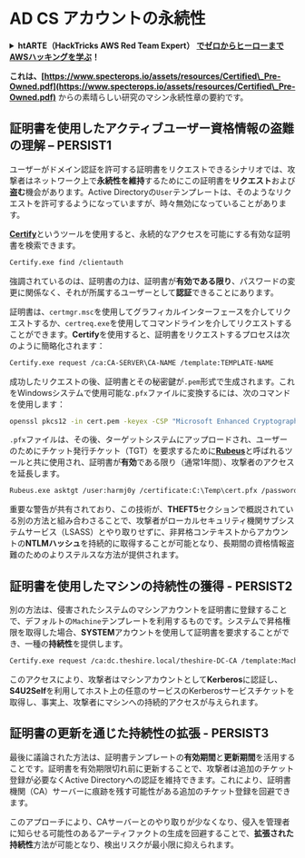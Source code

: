 # AD CS アカウントの永続性

<details>

<summary><strong>htARTE（HackTricks AWS Red Team Expert）</strong> <a href="https://training.hacktricks.xyz/courses/arte"><strong>でゼロからヒーローまでAWSハッキングを学ぶ</strong></a><strong>！</strong></summary>

HackTricks をサポートする他の方法:

* **HackTricks で企業を宣伝したい**または **HackTricks をPDFでダウンロードしたい**場合は、[**SUBSCRIPTION PLANS**](https://github.com/sponsors/carlospolop)をチェックしてください！
* [**公式PEASS＆HackTricksのグッズ**](https://peass.creator-spring.com)を入手する
* [**The PEASS Family**](https://opensea.io/collection/the-peass-family)を発見し、独占的な[**NFTs**](https://opensea.io/collection/the-peass-family)のコレクションを見つける
* **💬 [Discordグループ](https://discord.gg/hRep4RUj7f)**または[telegramグループ](https://t.me/peass)に**参加**するか、**Twitter** 🐦で私をフォローする [**@carlospolopm**](https://twitter.com/carlospolopm)**。**
* **ハッキングテクニックを共有するために、** [**HackTricks**](https://github.com/carlospolop/hacktricks)と[**HackTricks Cloud**](https://github.com/carlospolop/hacktricks-cloud)のGitHubリポジトリにPRを提出してください。

</details>

**これは、[https://www.specterops.io/assets/resources/Certified\_Pre-Owned.pdf](https://www.specterops.io/assets/resources/Certified\_Pre-Owned.pdf)** からの素晴らしい研究のマシン永続性章の要約です。

## **証明書を使用したアクティブユーザー資格情報の盗難の理解 – PERSIST1**

ユーザーがドメイン認証を許可する証明書をリクエストできるシナリオでは、攻撃者はネットワーク上で**永続性を維持**するためにこの証明書を**リクエスト**および**盗む**機会があります。Active Directoryの`User`テンプレートは、そのようなリクエストを許可するようになっていますが、時々無効になっていることがあります。

[**Certify**](https://github.com/GhostPack/Certify)というツールを使用すると、永続的なアクセスを可能にする有効な証明書を検索できます。
```bash
Certify.exe find /clientauth
```
強調されているのは、証明書の力は、証明書が**有効である限り**、パスワードの変更に関係なく、それが所属するユーザーとして**認証**できることにあります。

証明書は、`certmgr.msc`を使用してグラフィカルインターフェースを介してリクエストするか、`certreq.exe`を使用してコマンドラインを介してリクエストすることができます。**Certify**を使用すると、証明書をリクエストするプロセスは次のように簡略化されます：
```bash
Certify.exe request /ca:CA-SERVER\CA-NAME /template:TEMPLATE-NAME
```
成功したリクエストの後、証明書とその秘密鍵が`.pem`形式で生成されます。これをWindowsシステムで使用可能な`.pfx`ファイルに変換するには、次のコマンドを使用します：
```bash
openssl pkcs12 -in cert.pem -keyex -CSP "Microsoft Enhanced Cryptographic Provider v1.0" -export -out cert.pfx
```
`.pfx`ファイルは、その後、ターゲットシステムにアップロードされ、ユーザーのためにチケット発行チケット（TGT）を要求するために[**Rubeus**](https://github.com/GhostPack/Rubeus)と呼ばれるツールと共に使用され、証明書が**有効**である限り（通常1年間）、攻撃者のアクセスを延長します。
```bash
Rubeus.exe asktgt /user:harmj0y /certificate:C:\Temp\cert.pfx /password:CertPass!
```
重要な警告が共有されており、この技術が、**THEFT5**セクションで概説されている別の方法と組み合わさることで、攻撃者がローカルセキュリティ機関サブシステムサービス（LSASS）とやり取りせずに、非昇格コンテキストからアカウントの**NTLMハッシュ**を持続的に取得することが可能となり、長期間の資格情報盗難のためのよりステルスな方法が提供されます。

## **証明書を使用したマシンの持続性の獲得 - PERSIST2**

別の方法は、侵害されたシステムのマシンアカウントを証明書に登録することで、デフォルトの`Machine`テンプレートを利用するものです。システムで昇格権限を取得した場合、**SYSTEM**アカウントを使用して証明書を要求することができ、一種の**持続性**を提供します。
```bash
Certify.exe request /ca:dc.theshire.local/theshire-DC-CA /template:Machine /machine
```
このアクセスにより、攻撃者はマシンアカウントとして**Kerberos**に認証し、**S4U2Self**を利用してホスト上の任意のサービスのKerberosサービスチケットを取得し、事実上、攻撃者にマシンへの持続的アクセスが与えられます。

## **証明書の更新を通じた持続性の拡張 - PERSIST3**

最後に議論された方法は、証明書テンプレートの**有効期間**と**更新期間**を活用することです。証明書を有効期限切れ前に更新することで、攻撃者は追加のチケット登録が必要なくActive Directoryへの認証を維持できます。これにより、証明書機関（CA）サーバーに痕跡を残す可能性がある追加のチケット登録を回避できます。

このアプローチにより、CAサーバーとのやり取りが少なくなり、侵入を管理者に知らせる可能性のあるアーティファクトの生成を回避することで、**拡張された持続性**方法が可能となり、検出リスクが最小限に抑えられます。
